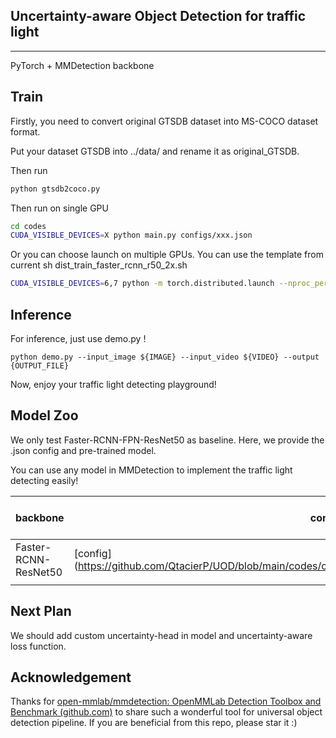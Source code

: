 ## Uncertainty-aware Object Detection for traffic light

------------

PyTorch + MMDetection backbone

## Train

Firstly, you need to convert original GTSDB dataset into MS-COCO dataset format.

Put your dataset GTSDB into ../data/ and rename it as original_GTSDB.

Then run 

```bash
python gtsdb2coco.py
```

Then run on single GPU

```bash
cd codes
CUDA_VISIBLE_DEVICES=X python main.py configs/xxx.json 
```

Or you can choose launch on multiple GPUs. You can use the template from current sh dist_train_faster_rcnn_r50_2x.sh

```bash
CUDA_VISIBLE_DEVICES=6,7 python -m torch.distributed.launch --nproc_per_node=2 --master_port=20001 ./train.py configs/faster_rcnn/faster_rcnn_r50_fpn_2x_gtsdb.py --resume-from /data2/chenpj/UOD/codes/work_dirs/faster_rcnn_r50_fpn_2x_gtsdb/epoch_36.pth  --launcher pytorch
```

## Inference

For inference, just use demo.py !

```
python demo.py --input_image ${IMAGE} --input_video ${VIDEO} --output {OUTPUT_FILE}
```

Now, enjoy  your traffic light detecting playground!



## Model Zoo

We only test Faster-RCNN-FPN-ResNet50 as baseline. Here, we provide the .json config and pre-trained model.

You can use any model in MMDetection to implement the traffic light detecting easily! 



| backbone             | config                                                       | pre-trained model |
| :------------------- | ------------------------------------------------------------ | ----------------- |
| Faster-RCNN-ResNet50 | [config] (https://github.com/QtacierP/UOD/blob/main/codes/configs/faster_rcnn/faster_rcnn_r50_fpn_2x_gtsdb.py) |                   |
|                      |                                                              |                   |







## Next  Plan

We should add custom uncertainty-head in model and uncertainty-aware loss function.



## Acknowledgement

Thanks for [open-mmlab/mmdetection: OpenMMLab Detection Toolbox and Benchmark (github.com)](https://github.com/open-mmlab/mmdetection) to share such a wonderful tool for universal object detection pipeline. If you are beneficial from this repo, please star it :)

